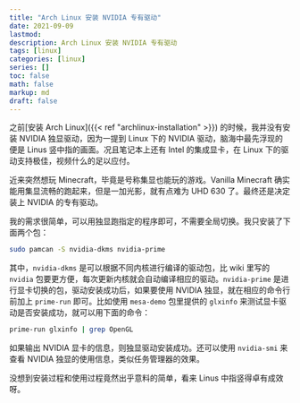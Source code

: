 ```yaml
---
title: "Arch Linux 安装 NVIDIA 专有驱动"
date: 2021-09-09
lastmod:
description: Arch Linux 安装 NVIDIA 专有驱动
tags: [linux]
categories: [linux]
series: []
toc: false
math: false
markup: md
draft: false
---
```


之前[安装 Arch Linux]({{< ref "archlinux-installation" >}}) 的时候，我并没有安装 NVIDIA 独显驱动，因为一提到 Linux 下的 NVIDIA 驱动，脑海中最先浮现的便是 Linus 竖中指的画面。况且笔记本上还有 Intel 的集成显卡，在 Linux 下的驱动支持极佳，视频什么的足以应付。

近来突然想玩 Minecraft，毕竟是号称集显也能玩的游戏。Vanilla Minecraft 确实能用集显流畅的跑起来，但是一加光影，就有点难为 UHD 630 了。最终还是决定装上 NVIDIA 的专有驱动。

我的需求很简单，可以用独显跑指定的程序即可，不需要全局切换。我只安装了下面两个包：

```bash
sudo pamcan -S nvidia-dkms nvidia-prime
```

其中，`nvidia-dkms` 是可以根据不同内核进行编译的驱动包，比 wiki 里写的 `nvidia` 包要更方便，每次更新内核就会自动编译相应的驱动。`nvidia-prime` 是进行显卡切换的包，驱动安装成功后，如果要使用 NVIDIA 独显，就在相应的命令行前加上 `prime-run` 即可。比如使用 `mesa-demo` 包里提供的 `glxinfo` 来测试显卡驱动是否安装成功，就可以用下面的命令：

```bash
prime-run glxinfo | grep OpenGL
```

如果输出 NVIDIA 显卡的信息，则独显驱动安装成功。还可以使用 `nvidia-smi` 来查看 NVIDIA 独显的使用信息，类似任务管理器的效果。

没想到安装过程和使用过程竟然出乎意料的简单，看来 Linus 中指竖得卓有成效呀。

